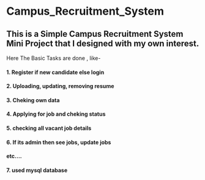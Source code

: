 # Campus_Recruitment_System

## This is a Simple Campus Recruitment System Mini Project that I designed with my own interest.

Here The Basic Tasks are done , like-
#### 1. Register if new candidate else login 
#### 2. Uploading, updating, removing resume 
#### 3. Cheking own data 
#### 4. Applying for job and cheking status
#### 5. checking all vacant job details 
#### 6. If its admin then see jobs, update jobs 
####    etc....
#### 7. used mysql database 

